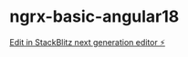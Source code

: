 # ngrx-basic-angular18

[Edit in StackBlitz next generation editor ⚡️](https://stackblitz.com/~/github.com/vigneshnithyanandan/ngrx-basic-angular17)

